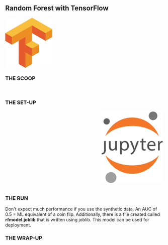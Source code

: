 ## Random Forest with TensorFlow

<img align="left" src="../images/Tensorflow_logo.svg.png" width="150">


<br clear="left"/>

### THE SCOOP

<br/>

### THE SET-UP
<img align="right" src="../images/jupyter.png" width="200">


<br/>
 
<br clear="right"/>

```

```

### THE RUN


Don't expect much performance if you use the synthetic data. An AUC of 0.5 = ML equivalent of a coin flip. Additionally, there is a file created called **rfmodel.joblib** that is written using joblib. This model can be used for deployment.

### THE WRAP-UP
